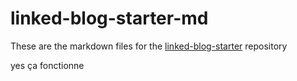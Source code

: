 # linked-blog-starter-md
These are the markdown files for the [linked-blog-starter](https://github.com/matthewwong525/linked-blog-starter) repository

yes ça fonctionne
